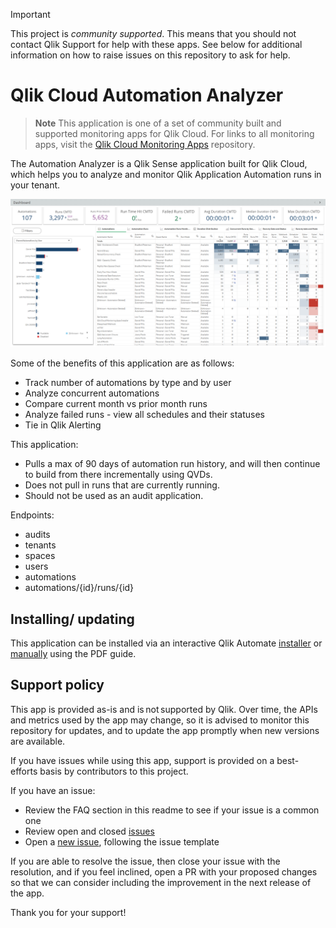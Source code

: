 > [!IMPORTANT]
> This project is _community supported_. This means that you should not contact
> Qlik Support for help with these apps. See below for additional information
> on how to raise issues on this repository to ask for help.

# Qlik Cloud Automation Analyzer

> **Note**
> This application is one of a set of community built and supported monitoring apps for Qlik Cloud.
> For links to all monitoring apps, visit the [Qlik Cloud Monitoring Apps](https://github.com/qlik-oss/qlik-cloud-monitoring-apps) repository.

The Automation Analyzer is a Qlik Sense application built for Qlik Cloud, which
helps you to analyze and monitor Qlik Application Automation runs in your tenant.

![Sheets in the app](/images/readme_sheets.png)

Some of the benefits of this application are as follows:

- Track number of automations by type and by user
- Analyze concurrent automations
- Compare current month vs prior month runs
- Analyze failed runs - view all schedules and their statuses
- Tie in Qlik Alerting

This application:

- Pulls a max of 90 days of automation run history, and will then continue to build from there incrementally using QVDs.
- Does not pull in runs that are currently running.
- Should not be used as an audit application.

Endpoints:

- audits
- tenants
- spaces
- users
- automations
- automations/{id}/runs/{id}

## Installing/ updating

This application can be installed via an interactive Qlik Automate [installer](https://community.qlik.com/t5/Official-Support-Articles/Qlik-Cloud-Monitoring-Apps-Workflow-Guide/ta-p/2134140) or [manually](/../../releases) using the PDF guide.

## Support policy

This app is provided as-is and is not supported by Qlik. Over time, the APIs and
metrics used by the app may change, so it is advised to monitor this repository
for updates, and to update the app promptly when new versions are available.

If you have issues while using this app, support is provided on a best-efforts
basis by contributors to this project.

If you have an issue:

- Review the FAQ section in this readme to see if your issue is a common one
- Review open and closed [issues](/../../issues)
- Open a [new issue](/../../issues/new), following the issue template

If you are able to resolve the issue, then close your issue with the resolution,
and if you feel inclined, open a PR with your proposed changes so that we can
consider including the improvement in the next release of the app.

Thank you for your support!
